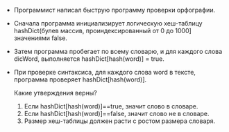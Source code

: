 * Программист написал быструю программу проверки орфографии.
* Сначала программа инициализирует логическую хеш-таблицу hashDict(булев массив, проиндексированный от 0 до 1000] значениями false.
* Затем программа пробегает по всему словарю, и для каждого слова dicWord, выполняется hashDict[hash(word)] = true.
* При проверке синтаксиса, для каждого слова word в тексте, программа проверяет hashDict[hash(word)].


  Какие утверждения верны?
  1. Если hashDict[hash(word)]==true, значит слово в словаре.  
  2. Если hashDict[hash(word)]==false, значит слово не в словаре.
  3. Размер хеш-таблицы должен расти с ростом размера словаря.